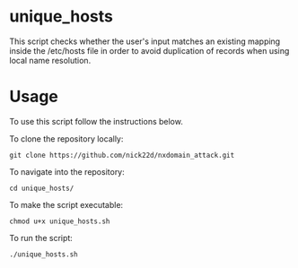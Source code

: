 # unique_hosts
This script checks whether the user's input matches an existing mapping inside the /etc/hosts file in order to avoid duplication of records when using local name resolution.

# Usage

To use this script follow the instructions below.

To clone the repository locally:
```
git clone https://github.com/nick22d/nxdomain_attack.git
```
To navigate into the repository:
```
cd unique_hosts/ 
```
To make the script executable:
```
chmod u+x unique_hosts.sh
```
To run the script:
```
./unique_hosts.sh
```
